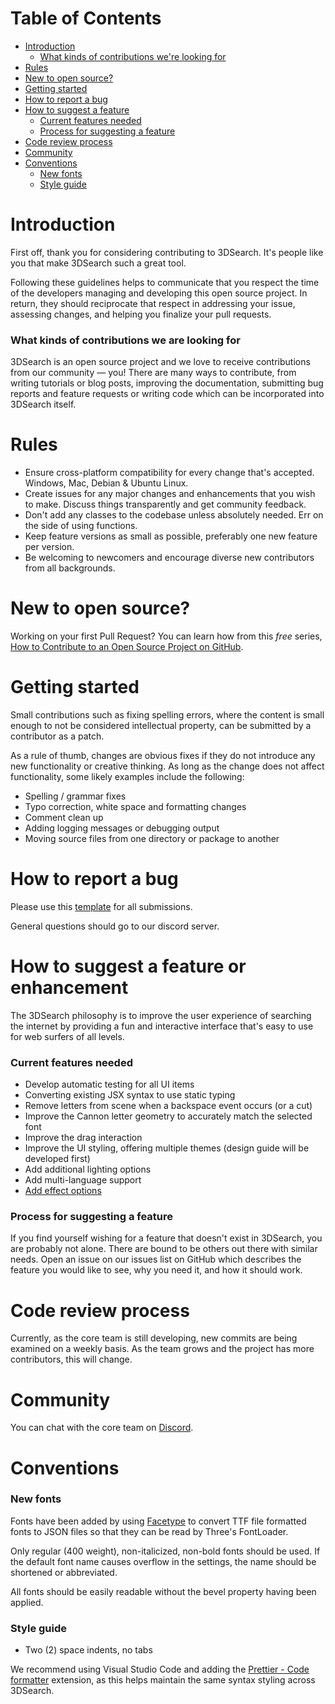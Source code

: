 # Table of Contents

- [Introduction](#introduction)
  - [What kinds of contributions we're looking for](#what-kinds-of-contributions-we-are-looking-for)
- [Rules](#rules)
- [New to open source?](#new-to-open-source)
- [Getting started](#getting-started)
- [How to report a bug](#how-to-report-a-bug)
- [How to suggest a feature](#how-to-suggest-a-feature-or-enhancement)
  - [Current features needed](#current-features-needed)
  - [Process for suggesting a feature](#process-for-suggesting-a-feature)
- [Code review process](#code-review-process)
- [Community](#community)
- [Conventions](#conventions)
  - [New fonts](#new-fonts)
  - [Style guide](#style-guide)

# Introduction

First off, thank you for considering contributing to 3DSearch. It's people like you that make 3DSearch such a great tool.

Following these guidelines helps to communicate that you respect the time of the developers managing and developing this open source project. In return, they should reciprocate that respect in addressing your issue, assessing changes, and helping you finalize your pull requests.

### What kinds of contributions we are looking for

3DSearch is an open source project and we love to receive contributions from our community — you! There are many ways to contribute, from writing tutorials or blog posts, improving the documentation, submitting bug reports and feature requests or writing code which can be incorporated into 3DSearch itself.

# Rules

- Ensure cross-platform compatibility for every change that's accepted. Windows, Mac, Debian & Ubuntu Linux.
- Create issues for any major changes and enhancements that you wish to make. Discuss things transparently and get community feedback.
- Don't add any classes to the codebase unless absolutely needed. Err on the side of using functions.
- Keep feature versions as small as possible, preferably one new feature per version.
- Be welcoming to newcomers and encourage diverse new contributors from all backgrounds.

# New to open source?

Working on your first Pull Request? You can learn how from this _free_ series, [How to Contribute to an Open Source Project on GitHub](https://egghead.io/series/how-to-contribute-to-an-open-source-project-on-github).

# Getting started

Small contributions such as fixing spelling errors, where the content is small enough to not be considered intellectual property, can be submitted by a contributor as a patch.

As a rule of thumb, changes are obvious fixes if they do not introduce any new functionality or creative thinking. As long as the change does not affect functionality, some likely examples include the following:

- Spelling / grammar fixes
- Typo correction, white space and formatting changes
- Comment clean up
- Adding logging messages or debugging output
- Moving source files from one directory or package to another

# How to report a bug

Please use this [template](https://gist.github.com/auremoser/72803ba969d0e61ff070) for all submissions.

General questions should go to our discord server.

# How to suggest a feature or enhancement

The 3DSearch philosophy is to improve the user experience of searching the internet by providing a fun and interactive interface that's easy to use for web surfers of all levels.

### Current features needed

- Develop automatic testing for all UI items
- Converting existing JSX syntax to use static typing
- Remove letters from scene when a backspace event occurs (or a cut)
- Improve the Cannon letter geometry to accurately match the selected font
- Improve the drag interaction
- Improve the UI styling, offering multiple themes (design guide will be developed first)
- Add additional lighting options
- Add multi-language support
- [Add effect options](https://threejs.org/docs/#examples/en/postprocessing/EffectComposer)

### Process for suggesting a feature

If you find yourself wishing for a feature that doesn't exist in 3DSearch, you are probably not alone. There are bound to be others out there with similar needs. Open an issue on our issues list on GitHub which describes the feature you would like to see, why you need it, and how it should work.

# Code review process

Currently, as the core team is still developing, new commits are being examined on a weekly basis. As the team grows and the project has more contributors, this will change.

# Community

You can chat with the core team on [Discord](https://discord.gg/6EZxJKuAgB).

# Conventions

### New fonts

Fonts have been added by using [Facetype](https://gero3.github.io/facetype.js/) to convert TTF file formatted fonts to JSON files so that they can be read by Three's FontLoader.

Only regular (400 weight), non-italicized, non-bold fonts should be used. If the default font name causes overflow in the settings, the name should be shortened or abbreviated.

All fonts should be easily readable without the bevel property having been applied.

### Style guide

- Two (2) space indents, no tabs

We recommend using Visual Studio Code and adding the [Prettier - Code formatter](https://prettier.io/) extension, as this helps maintain the same syntax styling across 3DSearch.
